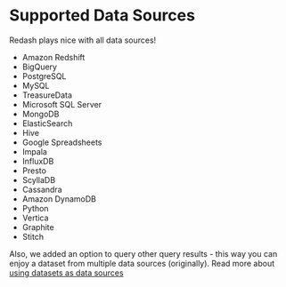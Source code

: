 # Supported Data Sources

Redash plays nice with all data sources!

- Amazon Redshift
- BigQuery
- PostgreSQL
- MySQL
- TreasureData
- Microsoft SQL Server
- MongoDB
- ElasticSearch
- Hive
- Google Spreadsheets
- Impala
- InfluxDB
- Presto
- ScyllaDB
- Cassandra
- Amazon DynamoDB
- Python
- Vertica
- Graphite
- Stitch

Also, we added an option to query other query results - this way you can enjoy a dataset from multiple data sources (originally). Read more about [using datasets as data sources](../queries/using-datasets-as-data-sources.md)
